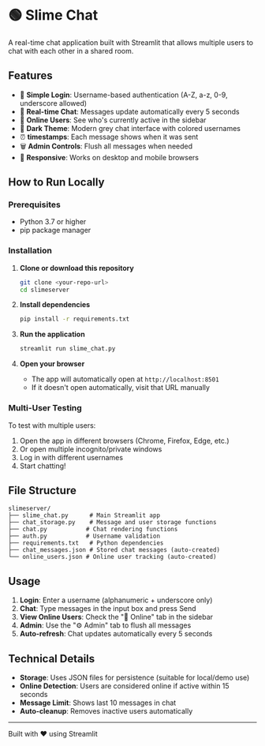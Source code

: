 # 🟢 Slime Chat

A real-time chat application built with Streamlit that allows multiple users to chat with each other in a shared room.

## Features

- 🔐 **Simple Login**: Username-based authentication (A-Z, a-z, 0-9, underscore allowed)
- 💬 **Real-time Chat**: Messages update automatically every 5 seconds
- 👥 **Online Users**: See who's currently active in the sidebar
- 🎨 **Dark Theme**: Modern grey chat interface with colored usernames
- ⏰ **timestamps**: Each message shows when it was sent
- 🗑️ **Admin Controls**: Flush all messages when needed
- 📱 **Responsive**: Works on desktop and mobile browsers

## How to Run Locally

### Prerequisites
- Python 3.7 or higher
- pip package manager

### Installation

1. **Clone or download this repository**
   ```bash
   git clone <your-repo-url>
   cd slimeserver
   ```

2. **Install dependencies**
   ```bash
   pip install -r requirements.txt
   ```

3. **Run the application**
   ```bash
   streamlit run slime_chat.py
   ```

4. **Open your browser**
   - The app will automatically open at `http://localhost:8501`
   - If it doesn't open automatically, visit that URL manually

### Multi-User Testing

To test with multiple users:
1. Open the app in different browsers (Chrome, Firefox, Edge, etc.)
2. Or open multiple incognito/private windows
3. Log in with different usernames
4. Start chatting!

## File Structure

```
slimeserver/
├── slime_chat.py      # Main Streamlit app
├── chat_storage.py    # Message and user storage functions
├── chat.py           # Chat rendering functions
├── auth.py           # Username validation
├── requirements.txt   # Python dependencies
├── chat_messages.json # Stored chat messages (auto-created)
└── online_users.json # Online user tracking (auto-created)
```

## Usage

1. **Login**: Enter a username (alphanumeric + underscore only)
2. **Chat**: Type messages in the input box and press Send
3. **View Online Users**: Check the "👥 Online" tab in the sidebar
4. **Admin**: Use the "⚙️ Admin" tab to flush all messages
5. **Auto-refresh**: Chat updates automatically every 5 seconds

## Technical Details

- **Storage**: Uses JSON files for persistence (suitable for local/demo use)
- **Online Detection**: Users are considered online if active within 15 seconds
- **Message Limit**: Shows last 10 messages in chat
- **Auto-cleanup**: Removes inactive users automatically

---

Built with ❤️ using Streamlit 
